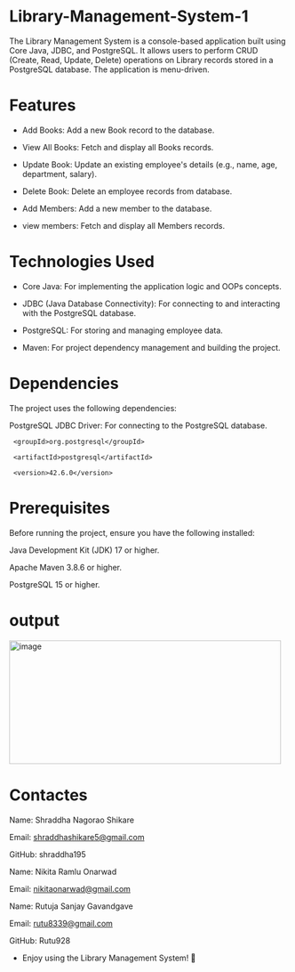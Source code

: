 # Library-Management-System-1

The Library Management System is a console-based application built using Core Java, JDBC, and PostgreSQL. It allows users to perform CRUD (Create, Read, Update, Delete) operations on Library records stored in a PostgreSQL database. The application is menu-driven.

# Features
* Add Books: Add a new Book record to the database.

* View All Books: Fetch and display all Books records.

* Update Book: Update an existing employee's details (e.g., name, age, department, salary).

* Delete Book: Delete an employee records from database.

* Add Members: Add a new member to the database.

* view members: Fetch and display all Members records.

# Technologies Used

* Core Java: For implementing the application logic and OOPs concepts.

* JDBC (Java Database Connectivity): For connecting to and interacting with the PostgreSQL database.

* PostgreSQL: For storing and managing employee data.

* Maven: For project dependency management and building the project.

# Dependencies

The project uses the following dependencies:

PostgreSQL JDBC Driver: For connecting to the PostgreSQL database.
<dependencies>

     <groupId>org.postgresql</groupId>

     <artifactId>postgresql</artifactId>

     <version>42.6.0</version>
</dependencies>

# Prerequisites

Before running the project, ensure you have the following installed:

Java Development Kit (JDK) 17 or higher.

Apache Maven 3.8.6 or higher.

PostgreSQL 15 or higher.

# output

<img width="489" height="222" alt="image" src="https://github.com/user-attachments/assets/73f64150-e4d2-4f52-b77b-8c93bc448146" />


# Contactes
Name: Shraddha Nagorao Shikare

Email: shraddhashikare5@gmail.com

GitHub: shraddha195

Name: Nikita Ramlu Onarwad

Email: nikitaonarwad@gmail.com

Name: Rutuja Sanjay Gavandgave

Email: rutu8339@gmail.com

GitHub: Rutu928

* Enjoy using the Library Management System! 🚀

